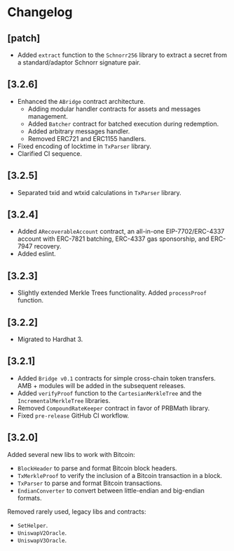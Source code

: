# Changelog

## [patch]

- Added `extract` function to the `Schnorr256` library to extract a secret from a standard/adaptor Schnorr signature pair.

## [3.2.6]

- Enhanced the `ABridge` contract architecture.
  - Adding modular handler contracts for assets and messages management.
  - Added `Batcher` contract for batched execution during redemption.
  - Added arbitrary messages handler.
  - Removed ERC721 and ERC1155 handlers.
- Fixed encoding of locktime in `TxParser` library.
- Clarified CI sequence.

## [3.2.5]

- Separated txid and wtxid calculations in `TxParser` library.

## [3.2.4]

- Added `ARecoverableAccount` contract, an all-in-one EIP-7702/ERC-4337 account with ERC-7821 batching, ERC-4337 gas sponsorship, and ERC-7947 recovery.
- Added eslint.

## [3.2.3]

- Slightly extended Merkle Trees functionality. Added `processProof` function.

## [3.2.2]

- Migrated to Hardhat 3.

## [3.2.1]

- Added `Bridge v0.1` contracts for simple cross-chain token transfers. AMB + modules will be added in the subsequent releases.
- Added `verifyProof` function to the `CartesianMerkleTree` and the `IncrementalMerkleTree` libraries.
- Removed `CompoundRateKeeper` contract in favor of PRBMath library.
- Fixed `pre-release` GitHub CI workflow.

## [3.2.0]

Added several new libs to work with Bitcoin:

- `BlockHeader` to parse and format Bitcoin block headers.
- `TxMerkleProof` to verify the inclusion of a Bitcoin transaction in a block.
- `TxParser` to parse and format Bitcoin transactions.
- `EndianConverter` to convert between little-endian and big-endian formats.

Removed rarely used, legacy libs and contracts:

- `SetHelper`.
- `UniswapV2Oracle`.
- `UniswapV3Oracle`.
